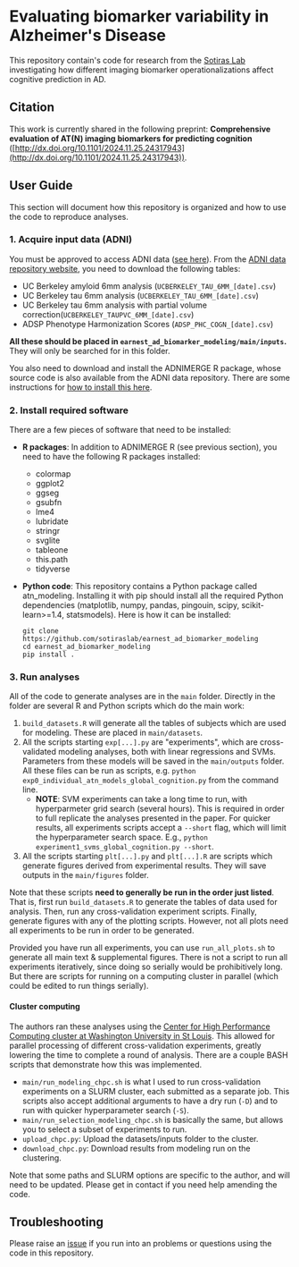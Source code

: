 # Evaluating biomarker variability in Alzheimer's Disease
This repository contain's code for research from the [Sotiras Lab](https://www.mir.wustl.edu/employees/aristeidis-sotiras/) investigating how different imaging biomarker operationalizations affect cognitive prediction in AD.

## Citation

This work is currently shared in the following preprint: **Comprehensive evaluation of AT(N) imaging biomarkers for predicting cognition** ([http://dx.doi.org/10.1101/2024.11.25.24317943](http://dx.doi.org/10.1101/2024.11.25.24317943)).

## User Guide

This section will document how this repository is organized and how to use the code to reproduce analyses.

### 1. Acquire input data (ADNI)

You must be approved to access ADNI data ([see here](https://adni.loni.usc.edu/data-samples/adni-data/)).  From the [ADNI data repository website](https://ida.loni.usc.edu/login.jsp), you need to download the following tables:

- UC Berkeley amyloid 6mm analysis (`UCBERKELEY_TAU_6MM_[date].csv`)
- UC Berkeley tau 6mm analysis (`UCBERKELEY_TAU_6MM_[date].csv`)
- UC Berkeley tau 6mm analysis with partial volume correction(`UCBERKELEY_TAUPVC_6MM_[date].csv`)
- ADSP Phenotype Harmonization Scores (`ADSP_PHC_COGN_[date].csv`)

**All these should be placed in `earnest_ad_biomarker_modeling/main/inputs`.**  They will only be searched for in this folder.

You also need to download and install the ADNIMERGE R package, whose source code is also available from the ADNI data repository.  There are some instructions for [how to install this here](https://adni.bitbucket.io/).

### 2. Install required software

There are a few pieces of software that need to be installed:

- **R packages**: In addition to ADNIMERGE R (see previous section), you need to have the following R packages installed:

  - colormap
  - ggplot2
  - ggseg
  - gsubfn
  - lme4
  - lubridate
  - stringr
  - svglite
  - tableone
  - this.path
  - tidyverse

- **Python code**: This repository contains a Python package called atn_modeling.  Installing it with pip should install all the required Python dependencies (matplotlib, numpy, pandas, pingouin, scipy, scikit-learn>=1.4, statsmodels).  Here is how it can be installed:

  ```
  git clone https://github.com/sotiraslab/earnest_ad_biomarker_modeling
  cd earnest_ad_biomarker_modeling
  pip install .
  ```

### 3. Run analyses

All of the code to generate analyses are in the `main` folder.  Directly in the folder are several R and Python scripts which do the main work:

1. `build_datasets.R` will generate all the tables of subjects which are used for modeling.  These are placed in `main/datasets`.
2. All the scripts starting `exp[...].py` are "experiments", which are cross-validated modeling analyses, both with linear regressions and SVMs.  Parameters from these models will be saved in the `main/outputs` folder.  All these files can be run as scripts, e.g. `python exp0_individual_atn_models_global_cognition.py` from the command line.
   - **NOTE**: SVM experiments can take a long time to run, with hyperparmeter grid search (several hours).  This is required in order to full replicate the analyses presented in the paper.  For quicker results, all experiments scripts accept a `--short` flag, which will limit the hyperparameter search space.  E.g., `python experiment1_svms_global_cognition.py --short`.  
3. All the scripts starting `plt[...].py` and `plt[...].R` are scripts which generate figures derived from experimental results.  They will save outputs in the `main/figures` folder.

Note that these scripts **need to generally be run in the order just listed**.  That is, first run `build_datasets.R` to generate the tables of data used for analysis.  Then, run any cross-validation experiment scripts.  Finally, generate figures with any of the plotting scripts.  However, not all plots need all experiments to be run in order to be generated.

Provided you have run all experiments, you can use `run_all_plots.sh` to generate all main text & supplemental figures.  There is not a script to run all experiments iteratively, since doing so serially would be prohibitively long.  But there are scripts for running on a computing cluster in parallel (which could be edited to run things serially).

#### Cluster computing

The authors ran these analyses using the [Center for High Performance Computing cluster at Washington University in St Louis](https://www.mir.wustl.edu/research/core-resources/research-computing-and-informatics-facility/).  This allowed for parallel processing of different cross-validation experiments, greatly lowering the time to complete a round of analysis.  There are a couple BASH scripts that demonstrate how this was implemented.

- `main/run_modeling_chpc.sh` is what I used to run cross-validation experiments on a SLURM cluster, each submitted as a separate job.  This scripts also accept additional arguments to have a dry run (`-D`) and to run with quicker hyperparameter search (`-S`).
- `main/run_selection_modeling_chpc.sh` is basically the same, but allows you to select a subset of experiments to run.
- `upload_chpc.py`: Upload the datasets/inputs folder to the cluster.
- `download_chpc.py`: Download results from modeling run on the clustering.

Note that some paths and SLURM options are specific to the author, and will need to be updated.  Please get in contact if you need help amending the code.

## Troubleshooting

Please raise an [issue](https://github.com/sotiraslab/earnest_ad_biomarker_modeling/issues) if you run into an problems or questions using the code in this repository.
